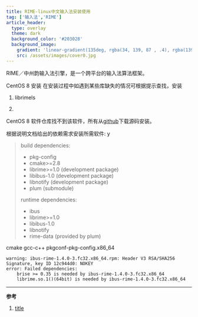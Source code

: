 ```yaml
---
title: RIME-linux中文输入法安装使用
tag: ['输入法','RIME']
article_header:
  type: overlay
  theme: dark
  background_color: '#203028'
  background_image:
    gradient: 'linear-gradient(135deg, rgba(34, 139, 87 , .4), rgba(139, 34, 139, .4))'
    src: /assets/images/cover0.jpg
---
```


RIME／中州韵输入法引擎，是一个跨平台的输入法算法框架。

<!--more-->
CentOS 8 安装
在安装过程中如遇到某些库缺失的情况可根据提示查找，安装
1. librimels

2. 
CentOS 8 软件仓库找不到该软件，所有从[github](https://github.com/rime/ibus-rime)下载源码安装。

根据说明文档给出的依赖需求安装所需软件:
y
>build dependencies:
>
>- pkg-config
>- cmake>=2.8
>- librime>=1.0 (development package)
>- libibus-1.0 (development package)
>- libnotify (development package)
>- plum (submodule)
>
>runtime dependencies:
>- ibus
>- librime>=1.0
>- libibus-1.0
>- libnotify
>- rime-data (provided by plum)

cmake  gcc-c++ pkgconf-pkg-config.x86_64
```
warning: ibus-rime-1.4.0-3.fc32.x86_64.rpm: Header V3 RSA/SHA256 Signature, key ID 12c944d0: NOKEY
error: Failed dependencies:
	brise >= 0.35 is needed by ibus-rime-1.4.0-3.fc32.x86_64
	librime.so.1()(64bit) is needed by ibus-rime-1.4.0-3.fc32.x86_64
```

---

**参考**
1. [title](url)
